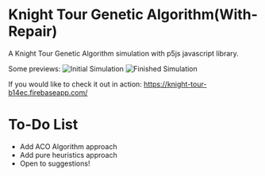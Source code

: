 # Knight Tour Genetic Algorithm(With-Repair)
A Knight Tour Genetic Algorithm simulation with p5js javascript library.

Some previews:
![Initial Simulation](https://user-images.githubusercontent.com/21309983/50621422-68a8f800-0f38-11e9-9f5a-2c3468285304.PNG)
![Finished Simulation](https://user-images.githubusercontent.com/21309983/50621421-68a8f800-0f38-11e9-9265-5f9bfbc50c6c.PNG)

If you would like to check it out in action:
https://knight-tour-b14ec.firebaseapp.com/

# To-Do List
- Add ACO Algorithm approach
- Add pure heuristics approach
- Open to suggestions!
